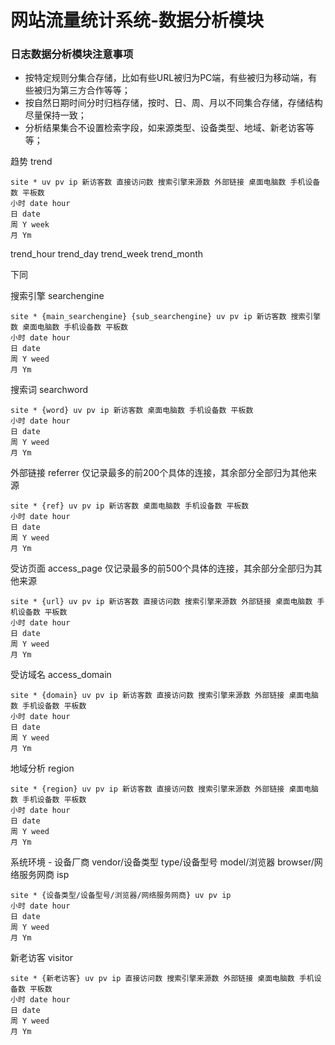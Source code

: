 网站流量统计系统-数据分析模块
========================


### 日志数据分析模块注意事项
+ 按特定规则分集合存储，比如有些URL被归为PC端，有些被归为移动端，有些被归为第三方合作等等；
+ 按自然日期时间分时归档存储，按时、日、周、月以不同集合存储，存储结构尽量保持一致；
+ 分析结果集合不设置检索字段，如来源类型、设备类型、地域、新老访客等等；



趋势 trend

    site * uv pv ip 新访客数 直接访问数 搜索引擎来源数 外部链接 桌面电脑数 手机设备数 平板数
    小时 date hour
    日 date
    周 Y week
    月 Ym

trend_hour
trend_day
trend_week
trend_month

下同

搜索引擎 searchengine

    site * {main_searchengine} {sub_searchengine} uv pv ip 新访客数 搜索引擎数 桌面电脑数 手机设备数 平板数
    小时 date hour
    日 date
    周 Y weed
    月 Ym

搜索词 searchword

    site * {word} uv pv ip 新访客数 桌面电脑数 手机设备数 平板数
    小时 date hour
    日 date
    周 Y weed
    月 Ym

外部链接 referrer 仅记录最多的前200个具体的连接，其余部分全部归为其他来源

    site * {ref} uv pv ip 新访客数 桌面电脑数 手机设备数 平板数
    小时 date hour
    日 date
    周 Y weed
    月 Ym

受访页面 access_page 仅记录最多的前500个具体的连接，其余部分全部归为其他来源

    site * {url} uv pv ip 新访客数 直接访问数 搜索引擎来源数 外部链接 桌面电脑数 手机设备数 平板数
    小时 date hour
    日 date
    周 Y weed
    月 Ym

受访域名 access_domain

    site * {domain} uv pv ip 新访客数 直接访问数 搜索引擎来源数 外部链接 桌面电脑数 手机设备数 平板数
    小时 date hour
    日 date
    周 Y weed
    月 Ym

地域分析 region

    site * {region} uv pv ip 新访客数 直接访问数 搜索引擎来源数 外部链接 桌面电脑数 手机设备数 平板数
    小时 date hour
    日 date
    周 Y weed
    月 Ym

系统环境 - 设备厂商 vendor/设备类型 type/设备型号 model/浏览器 browser/网络服务网商 isp

    site * {设备类型/设备型号/浏览器/网络服务网商} uv pv ip
    小时 date hour
    日 date
    周 Y weed
    月 Ym

新老访客 visitor

    site * {新老访客} uv pv ip 直接访问数 搜索引擎来源数 外部链接 桌面电脑数 手机设备数 平板数
    小时 date hour
    日 date
    周 Y weed
    月 Ym
